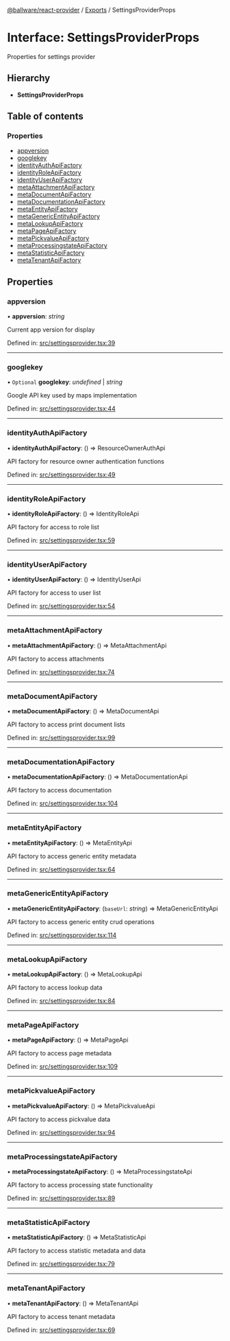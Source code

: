 [@ballware/react-provider](../README.md) / [Exports](../modules.md) / SettingsProviderProps

# Interface: SettingsProviderProps

Properties for settings provider

## Hierarchy

* **SettingsProviderProps**

## Table of contents

### Properties

- [appversion](settingsproviderprops.md#appversion)
- [googlekey](settingsproviderprops.md#googlekey)
- [identityAuthApiFactory](settingsproviderprops.md#identityauthapifactory)
- [identityRoleApiFactory](settingsproviderprops.md#identityroleapifactory)
- [identityUserApiFactory](settingsproviderprops.md#identityuserapifactory)
- [metaAttachmentApiFactory](settingsproviderprops.md#metaattachmentapifactory)
- [metaDocumentApiFactory](settingsproviderprops.md#metadocumentapifactory)
- [metaDocumentationApiFactory](settingsproviderprops.md#metadocumentationapifactory)
- [metaEntityApiFactory](settingsproviderprops.md#metaentityapifactory)
- [metaGenericEntityApiFactory](settingsproviderprops.md#metagenericentityapifactory)
- [metaLookupApiFactory](settingsproviderprops.md#metalookupapifactory)
- [metaPageApiFactory](settingsproviderprops.md#metapageapifactory)
- [metaPickvalueApiFactory](settingsproviderprops.md#metapickvalueapifactory)
- [metaProcessingstateApiFactory](settingsproviderprops.md#metaprocessingstateapifactory)
- [metaStatisticApiFactory](settingsproviderprops.md#metastatisticapifactory)
- [metaTenantApiFactory](settingsproviderprops.md#metatenantapifactory)

## Properties

### appversion

• **appversion**: *string*

Current app version for display

Defined in: [src/settingsprovider.tsx:39](https://github.com/frankball/ballware-react-provider/blob/654966e/src/settingsprovider.tsx#L39)

___

### googlekey

• `Optional` **googlekey**: *undefined* \| *string*

Google API key used by maps implementation

Defined in: [src/settingsprovider.tsx:44](https://github.com/frankball/ballware-react-provider/blob/654966e/src/settingsprovider.tsx#L44)

___

### identityAuthApiFactory

• **identityAuthApiFactory**: () => ResourceOwnerAuthApi

API factory for resource owner authentication functions

Defined in: [src/settingsprovider.tsx:49](https://github.com/frankball/ballware-react-provider/blob/654966e/src/settingsprovider.tsx#L49)

___

### identityRoleApiFactory

• **identityRoleApiFactory**: () => IdentityRoleApi

API factory for access to role list

Defined in: [src/settingsprovider.tsx:59](https://github.com/frankball/ballware-react-provider/blob/654966e/src/settingsprovider.tsx#L59)

___

### identityUserApiFactory

• **identityUserApiFactory**: () => IdentityUserApi

API factory for access to user list

Defined in: [src/settingsprovider.tsx:54](https://github.com/frankball/ballware-react-provider/blob/654966e/src/settingsprovider.tsx#L54)

___

### metaAttachmentApiFactory

• **metaAttachmentApiFactory**: () => MetaAttachmentApi

API factory to access attachments

Defined in: [src/settingsprovider.tsx:74](https://github.com/frankball/ballware-react-provider/blob/654966e/src/settingsprovider.tsx#L74)

___

### metaDocumentApiFactory

• **metaDocumentApiFactory**: () => MetaDocumentApi

API factory to access print document lists

Defined in: [src/settingsprovider.tsx:99](https://github.com/frankball/ballware-react-provider/blob/654966e/src/settingsprovider.tsx#L99)

___

### metaDocumentationApiFactory

• **metaDocumentationApiFactory**: () => MetaDocumentationApi

API factory to access documentation

Defined in: [src/settingsprovider.tsx:104](https://github.com/frankball/ballware-react-provider/blob/654966e/src/settingsprovider.tsx#L104)

___

### metaEntityApiFactory

• **metaEntityApiFactory**: () => MetaEntityApi

API factory to access generic entity metadata

Defined in: [src/settingsprovider.tsx:64](https://github.com/frankball/ballware-react-provider/blob/654966e/src/settingsprovider.tsx#L64)

___

### metaGenericEntityApiFactory

• **metaGenericEntityApiFactory**: (`baseUrl`: *string*) => MetaGenericEntityApi

API factory to access generic entity crud operations

Defined in: [src/settingsprovider.tsx:114](https://github.com/frankball/ballware-react-provider/blob/654966e/src/settingsprovider.tsx#L114)

___

### metaLookupApiFactory

• **metaLookupApiFactory**: () => MetaLookupApi

API factory to access lookup data

Defined in: [src/settingsprovider.tsx:84](https://github.com/frankball/ballware-react-provider/blob/654966e/src/settingsprovider.tsx#L84)

___

### metaPageApiFactory

• **metaPageApiFactory**: () => MetaPageApi

API factory to access page metadata

Defined in: [src/settingsprovider.tsx:109](https://github.com/frankball/ballware-react-provider/blob/654966e/src/settingsprovider.tsx#L109)

___

### metaPickvalueApiFactory

• **metaPickvalueApiFactory**: () => MetaPickvalueApi

API factory to access pickvalue data

Defined in: [src/settingsprovider.tsx:94](https://github.com/frankball/ballware-react-provider/blob/654966e/src/settingsprovider.tsx#L94)

___

### metaProcessingstateApiFactory

• **metaProcessingstateApiFactory**: () => MetaProcessingstateApi

API factory to access processing state functionality

Defined in: [src/settingsprovider.tsx:89](https://github.com/frankball/ballware-react-provider/blob/654966e/src/settingsprovider.tsx#L89)

___

### metaStatisticApiFactory

• **metaStatisticApiFactory**: () => MetaStatisticApi

API factory to access statistic metadata and data

Defined in: [src/settingsprovider.tsx:79](https://github.com/frankball/ballware-react-provider/blob/654966e/src/settingsprovider.tsx#L79)

___

### metaTenantApiFactory

• **metaTenantApiFactory**: () => MetaTenantApi

API factory to access tenant metadata

Defined in: [src/settingsprovider.tsx:69](https://github.com/frankball/ballware-react-provider/blob/654966e/src/settingsprovider.tsx#L69)
